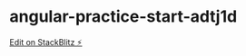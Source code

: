 # angular-practice-start-adtj1d

[Edit on StackBlitz ⚡️](https://stackblitz.com/edit/angular-practice-start-adtj1d)